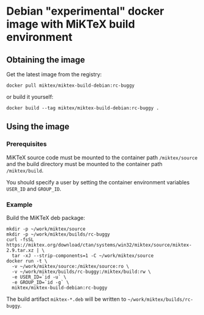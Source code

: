 # Debian "experimental" docker image with MiKTeX build environment

## Obtaining the image

Get the latest image from the registry:

    docker pull miktex/miktex-build-debian:rc-buggy

or build it yourself:

    docker build --tag miktex/miktex-build-debian:rc-buggy .

## Using the image

### Prerequisites

MiKTeX source code must be mounted to the container path
`/miktex/source` and the build directory must be mounted to the
container path `/miktex/build`.

You should specify a user by setting the container environment
variables `USER_ID` and `GROUP_ID`.

### Example

Build the MiKTeX deb package:

    mkdir -p ~/work/miktex/source
    mkdir -p ~/work/miktex/builds/rc-buggy
    curl -fsSL https://miktex.org/download/ctan/systems/win32/miktex/source/miktex-2.9.tar.xz | \
      tar -xJ --strip-components=1 -C ~/work/miktex/source
    docker run -t \
      -v ~/work/miktex/source:/miktex/source:ro \
      -v ~/work/miktex/builds/rc-buggy:/miktex/build:rw \
      -e USER_ID=`id -u` \
      -e GROUP_ID=`id -g` \
      miktex/miktex-build-debian:rc-buggy

The build artifact `miktex-*.deb` will be written to
`~/work/miktex/builds/rc-buggy`.
